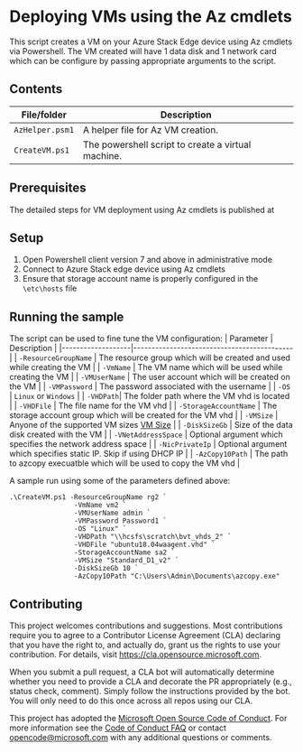 ﻿---
page_type: sample
languages:
- azurepowershell
products:
- azure-stack
- azure-virtual-machines

---

# Deploying VMs using the Az cmdlets

This script creates a VM on your Azure Stack Edge device using Az cmdlets via Powershell. 
The VM created will have 1 data disk and 1 network card which can be configure by passing appropriate arguments to the script.

<!-- 
Guidelines on README format: https://review.docs.microsoft.com/help/onboard/admin/samples/concepts/readme-template?branch=master

Guidance on onboarding samples to docs.microsoft.com/samples: https://review.docs.microsoft.com/help/onboard/admin/samples/process/onboarding?branch=master

Taxonomies for products and languages: https://review.docs.microsoft.com/new-hope/information-architecture/metadata/taxonomies?branch=master
-->

## Contents

| File/folder       | Description                                |
|-------------------|--------------------------------------------|
| `AzHelper.psm1`             | A helper file for Az VM creation.                        |
| `CreateVM.ps1`      | The powershell script to create a virtual machine.      |

## Prerequisites

The detailed steps for VM deployment using Az cmdlets is published at <paste link after document publish>

## Setup

1. Open Powershell client version 7 and above in administrative mode
2. Connect to Azure Stack edge device using Az cmdlets <paste link after document publish>
3. Ensure that storage account name is properly configured in the `\etc\hosts` file <paste link after document publish>

## Running the sample
The script can be used to fine tune the VM configuration:
| Parameter       | Description                                |
|-------------------|--------------------------------------------|
| `-ResourceGroupName` | The resource group which will be created and used while creating the VM |
| `-VmName` | The VM name which will be used while creating the VM |
| `-VMUserName` | The user account which will be created on the VM |
| `-VMPassword` | The password associated with the username |
| `-OS` | `Linux` or `Windows` |
| `-VHDPath`| The folder path where the VM vhd is located |
| `-VHDFile` | The file name for the VM vhd |
| `-StorageAccountName` | The storage account group which will be created for the VM vhd |
| `-VMSize` | Anyone of the supported VM sizes [VM Size](https://docs.microsoft.com/en-us/azure/databox-online/azure-stack-edge-gpu-virtual-machine-sizes) |
| `-DiskSizeGb` | Size of the data disk created with the VM |
| `-VNetAddressSpace` | Optional argument which specifies the network address space |
| `-NicPrivateIp` | Optional argument which specifies static IP. Skip if using DHCP IP |
| `-AzCopy10Path` | The path to azcopy execuatble which will be used to copy the VM vhd |

A sample run using some of the parameters defined above:

```
.\CreateVM.ps1 -ResourceGroupName rg2 `
				-VmName vm2 `
				-VMUserName admin `
				-VMPassword Password1 `
				-OS "Linux" `
				-VHDPath "\\hcsfs\scratch\bvt_vhds_2" `
				-VHDFile "ubuntu18.04waagent.vhd" `
				-StorageAccountName sa2 `
				-VMSize "Standard_D1_v2" `
				-DiskSizeGb 10 `
				-AzCopy10Path "C:\Users\Admin\Documents\azcopy.exe"
```

## Contributing

This project welcomes contributions and suggestions.  Most contributions require you to agree to a
Contributor License Agreement (CLA) declaring that you have the right to, and actually do, grant us
the rights to use your contribution. For details, visit https://cla.opensource.microsoft.com.

When you submit a pull request, a CLA bot will automatically determine whether you need to provide
a CLA and decorate the PR appropriately (e.g., status check, comment). Simply follow the instructions
provided by the bot. You will only need to do this once across all repos using our CLA.

This project has adopted the [Microsoft Open Source Code of Conduct](https://opensource.microsoft.com/codeofconduct/).
For more information see the [Code of Conduct FAQ](https://opensource.microsoft.com/codeofconduct/faq/) or
contact [opencode@microsoft.com](mailto:opencode@microsoft.com) with any additional questions or comments.
